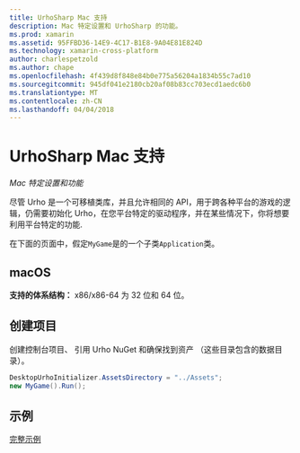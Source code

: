 ```yaml
---
title: UrhoSharp Mac 支持
description: Mac 特定设置和 UrhoSharp 的功能。
ms.prod: xamarin
ms.assetid: 95FFBD36-14E9-4C17-B1E8-9A04E81E824D
ms.technology: xamarin-cross-platform
author: charlespetzold
ms.author: chape
ms.openlocfilehash: 4f439d8f848e84b0e775a56204a1834b55c7ad10
ms.sourcegitcommit: 945df041e2180cb20af08b83cc703ecd1aedc6b0
ms.translationtype: MT
ms.contentlocale: zh-CN
ms.lasthandoff: 04/04/2018
---
```

# <a name="urhosharp-mac-support"></a>UrhoSharp Mac 支持

_Mac 特定设置和功能_

尽管 Urho 是一个可移植类库，并且允许相同的 API，用于跨各种平台的游戏的逻辑，仍需要初始化 Urho，在您平台特定的驱动程序，并在某些情况下，你将想要利用平台特定的功能.

在下面的页面中，假定`MyGame`是的一个子类`Application`类。

## <a name="macos"></a>macOS

**支持的体系结构：** x86/x86-64 为 32 位和 64 位。

## <a name="creating-a-project"></a>创建项目

创建控制台项目、 引用 Urho NuGet 和确保找到资产 （这些目录包含的数据目录）。

```csharp
DesktopUrhoInitializer.AssetsDirectory = "../Assets";
new MyGame().Run();
```

## <a name="example"></a>示例

[完整示例](https://github.com/xamarin/urho-samples/tree/master/FeatureSamples/Cocoa)


